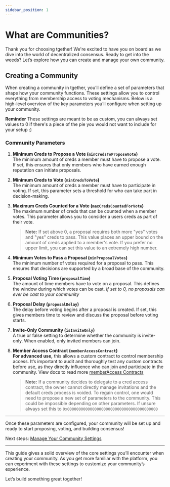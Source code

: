 ```yaml
---
sidebar_position: 1
---
```


# What are Communities? 

Thank you for choosing tgether! We're excited to have you on board as we dive into the world of decentralized consensus. Ready to get into the weeds? Let’s explore how you can create and manage your own community.

## Creating a Community

When creating a community in tgether, you’ll define a set of parameters that shape how your community functions. These settings allow you to control everything from membership access to voting mechanisms. Below is a high-level overview of the key parameters you’ll configure when setting up your community.

**Reminder** These settings are meant to be as custom, you can always set values to 0 if there's a piece of the pie you would not want to include for your setup :)
### Community Parameters

1. **Minimum Creds to Propose a Vote (`minCredsToProposeVote`)**  
   The minimum amount of creds a member must have to propose a vote. If set, this ensures that only members who have earned enough reputation can initiate proposals.

2. **Minimum Creds to Vote (`minCredsToVote`)**  
   The minimum amount of creds a member must have to participate in voting. If set, this parameter sets a threshold for who can take part in decision-making.

3. **Maximum Creds Counted for a Vote (`maxCredsCountedForVote`)**  
   The maximum number of creds that can be counted when a member votes. This parameter allows you to consider a users creds as part of their vote.
   > **Note:** If set above 0, a proposal requires both more "yes" votes and "yes" creds to pass. This value places an upper bound on the amount of creds applied to a member's vote. If you prefer no upper limit, you can set this value to an extremely high number.

4. **Minimum Votes to Pass a Proposal (`minProposalVotes`)**  
   The minimum number of votes required for a proposal to pass. This ensures that decisions are supported by a broad base of the community.

5. **Proposal Voting Time (`proposalTime`)**  
   The amount of time members have to vote on a proposal. This defines the window during which votes can be cast. *If set to 0, no proposals can ever be cast to your community*

6. **Proposal Delay (`proposalDelay`)**  
   The delay before voting begins after a proposal is created. If set, this gives members time to review and discuss the proposal before voting starts.

7. **Invite-Only Community (`isInviteOnly`)**  
   A true or false setting to determine whether the community is invite-only. When enabled, only invited members can join.

8. **Member Access Contract (`memberAccessContract`)**  
   **For advanced use,** this allows a custom contract to control membership access. It’s important to audit and thoroughly test any custom contracts before use, as they directly influence who can join and participate in the community. View docs to read more [memberAccess Contracts](/docs/developer-docs/membership-and-creds)

   > **Note:** If a community decides to delegate to a cred access contract, the owner cannot directly manage invitations and the default creds process is voided. To regain control, one would need to propose a new set of parameters to the community. This could be impossible depending on other parameters. If unsure always set this to `0x0000000000000000000000000000000000000000`

---

Once these parameters are configured, your community will be set up and ready to start proposing, voting, and building consensus!

Next steps: [Manage Your Community Settings](./manage-your-community.md)

---

This guide gives a solid overview of the core settings you’ll encounter when creating your community. As you get more familiar with the platform, you can experiment with these settings to customize your community’s experience.

Let’s build something great together!
